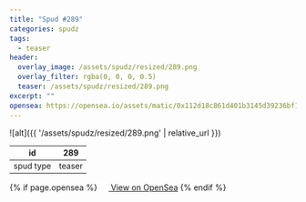 ```yaml
---
title: "Spud #289"
categories: spudz
tags:
  - teaser
header:
  overlay_image: /assets/spudz/resized/289.png
  overlay_filter: rgba(0, 0, 0, 0.5)
  teaser: /assets/spudz/resized/289.png
excerpt: ""
opensea: https://opensea.io/assets/matic/0x112d18c861d401b3145d39236bf149f01e18beed/289
---
```

![alt]({{ '/assets/spudz/resized/289.png' | relative_url }})

| id | 289 |
|-|-|
| spud type | teaser |

{% if page.opensea %}
<a href="{{page.opensea}}" class="btn btn--info" onclick="window.open(this.href, '_blank'); return false;"><img src="/assets/images/opensea.svg" width="16px"><span>  View on OpenSea</span></a>
{% endif %}
